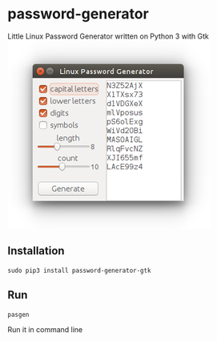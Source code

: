 # password-generator
Little Linux Password Generator written on Python 3 with Gtk
![Application screen](/img/img1.png?raw=true "Application screen")
## Installation
```
sudo pip3 install password-generator-gtk
```
## Run
```
pasgen
```
Run it in command line